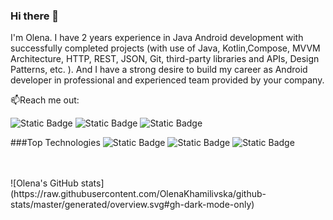 ### Hi there 👋

I'm Olena. I have 2 years experience in Java Android development with successfully completed projects (with use of Java, Kotlin,Compose, MVVM Architecture, HTTP, REST, JSON, Git, third-party libraries and APIs, Design Patterns, etc. ). And I have a strong desire to build my career as Android developer in professional and experienced team provided by your company.

📫Reach me out:

![Static Badge](https://img.shields.io/badge/Telegram-blue?logo=Telegram&label=%40OlenaKhamilivska&link=%40OlenaKhamilivska)
![Static Badge](https://img.shields.io/badge/gmail-colored?logo=gmail&label=olenakhamilivska%40gmail.com&link=olenakhamilivska%40gmail.com)
![Static Badge](https://img.shields.io/badge/Lindekin-black?logo=linkedin&label=olena-khamilivska-15b294274&link=olena-khamilivska-15b294274)


###Top Technologies
![Static Badge](https://img.shields.io/badge/Kotlin-black?logo=kotlin)
![Static Badge](https://img.shields.io/badge/Jetpack%20Compose-black?logo=jetpackcompose&color=white)
![Static Badge](https://img.shields.io/badge/Pagination-black?color=red)

<br>
<br>
![Olena's GitHub stats](https://raw.githubusercontent.com/OlenaKhamilivska/github-stats/master/generated/overview.svg#gh-dark-mode-only)









